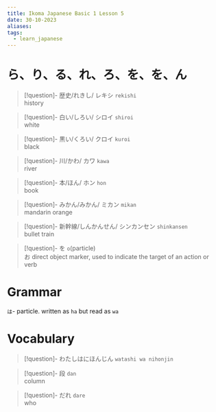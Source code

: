 ```yaml
---
title: Ikoma Japanese Basic 1 Lesson 5
date: 30-10-2023
aliases: 
tags:
  - learn_japanese
---
```

# ら、り、る、れ、ろ、を、を、ん

> [!question]- 歴史/れきし/ レキシ 
> `rekishi`  
> history

> [!question]- 白い/しろい/ シロイ 
> `shiroi`  
> white

> [!question]- 黒い/くろい/ クロイ 
> `kuroi`  
> black

> [!question]- 川/かわ/ カワ 
> `kawa`  
> river

> [!question]- 本/ほん/ ホン 
> `hon`  
> book

> [!question]- みかん/みかん/ ミカン 
> `mikan`  
> mandarin orange

> [!question]- 新幹線/しんかんせん/ シンカンセン 
> `shinkansen`  
> bullet train

> [!question]- を 
> `o`(particle) \
> お direct object marker, used to indicate the target of an action or verb

# Grammar
`は`- particle. written as `ha` but read as `wa`

# Vocabulary

> [!question]- わたしはにほんじん 
> `watashi wa nihonjin`

> [!question]- 段
> `dan`\
> column

> [!question]- だれ 
> `dare`\
> who



